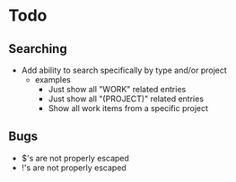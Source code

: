 Todo
====

Searching
---------
- Add ability to search specifically by type and/or project 
  - examples
    - Just show all "WORK" related entries
    - Just show all "(PROJECT)" related entries
    - Show all work items from a specific project

Bugs
----
- $'s are not properly escaped
- !'s are not properly escaped
